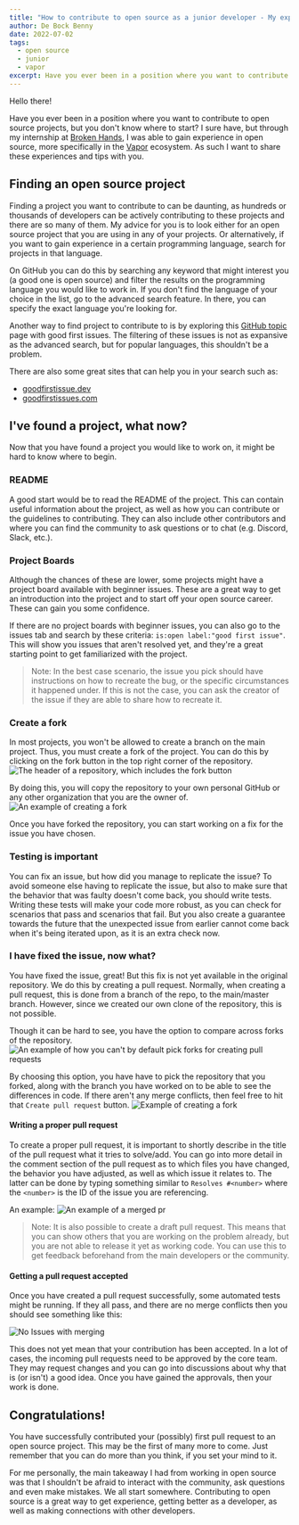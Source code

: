```yaml
---
title: "How to contribute to open source as a junior developer - My experience"
author: De Bock Benny
date: 2022-07-02
tags: 
  - open source
  - junior
  - vapor
excerpt: Have you ever been in a position where you want to contribute to open source projects, but you don't know where to start? Check out my experiences here!
---
```

Hello there!

Have you ever been in a position where you want to contribute to open source projects, but you don't know where to start? I sure have, but through my internship at [Broken Hands](https://www.brokenhands.io/), I was able to gain experience in open source, more specifically in the [Vapor](https://github.com/vapor/vapor) ecosystem. As such I want to share these experiences and tips with you.

## Finding an open source project

Finding a project you want to contribute to can be daunting, as hundreds or thousands of developers can be actively contributing to these projects and there are so many of them. My advice for you is to look either for an open source project that you are using in any of your projects. Or alternatively, if you want to gain experience in a certain programming language, search for projects in that language.

On GitHub you can do this by searching any keyword that might interest you (a good one is open source) and filter the results on the programming language you would like to work in. If you don't find the language of your choice in the list, go to the advanced search feature. In there, you can specify the exact language you're looking for. 

Another way to find project to contribute to is by exploring this [GitHub topic](https://github.com/topics/good-first-issue) page with good first issues. The filtering of these issues is not as expansive as the advanced search, but for popular languages, this shouldn't be a problem.

There are also some great sites that can help you in your search such as:
- [goodfirstissue.dev](https://goodfirstissue.dev/) 
- [goodfirstissues.com](https://goodfirstissues.com/) 

## I've found a project, what now?

Now that you have found a project you would like to work on, it might be hard to know where to begin.

### README

A good start would be to read the README of the project. This can contain useful information about the project, as well as how you can contribute or the guidelines to contributing. They can also include other contributors and where you can find the community to ask questions or to chat (e.g. Discord, Slack, etc.).

### Project Boards

Although the chances of these are lower, some projects might have a project board available with beginner issues. These are a great way to get an introduction into the project and to start off your open source career. These can gain you some confidence.

If there are no project boards with beginner issues, you can also go to the issues tab and search by these criteria: `is:open label:"good first issue"`. This will show you issues that aren't resolved yet, and they're a great starting point to get familiarized with the project.

> Note: In the best case scenario, the issue you pick should have instructions on how to recreate the bug, or the specific circumstances it happened under. If this is not the case, you can ask the creator of the issue if they are able to share how to recreate it.

### Create a fork

In most projects, you won't be allowed to create a branch on the main project. Thus, you must create a fork of the project. You can do this by clicking on the fork button in the top right corner of the repository.
![The header of a repository, which includes the fork button](https://dev-to-uploads.s3.amazonaws.com/uploads/articles/3kzhowtsumaswu55u478.png)

By doing this, you will copy the repository to your own personal GitHub or any other organization that you are the owner of.
![An example of creating a fork](https://dev-to-uploads.s3.amazonaws.com/uploads/articles/6saxrhvrkygckl6vvbpk.png)

Once you have forked the repository, you can start working on a fix for the issue you have chosen.

### Testing is important

You can fix an issue, but how did you manage to replicate the issue? To avoid someone else having to replicate the issue, but also to make sure that the behavior that was faulty doesn't come back, you should write tests. Writing these tests will make your code more robust, as you can check for scenarios that pass and scenarios that fail. But you also create a guarantee towards the future that the unexpected issue from earlier cannot come back when it's being iterated upon, as it is an extra check now.

### I have fixed the issue, now what?

You have fixed the issue, great! But this fix is not yet available in the original repository. We do this by creating a pull request. Normally, when creating a pull request, this is done from a branch of the repo, to the main/master branch. However, since we created our own clone of the repository, this is not possible.  

Though it can be hard to see, you have the option to compare across forks of the repository.
![An example of how you can't by default pick forks for creating pull requests](https://dev-to-uploads.s3.amazonaws.com/uploads/articles/hzhbh8tkfl3sdfwi6pwj.png)

By choosing this option, you have have to pick the repository that you forked, along with the branch you have worked on to be able to see the differences in code. If there aren't any merge conflicts, then feel free to hit that `Create pull request` button.
![Example of creating a fork](https://dev-to-uploads.s3.amazonaws.com/uploads/articles/5so7ex4bilqrhh60ypgw.png)

#### Writing a proper pull request

To create a proper pull request, it is important to shortly describe in the title of the pull request what it tries to solve/add. You can go into more detail in the comment section of the pull request as to which files you have changed, the behavior you have adjusted, as well as which issue it relates to. The latter can be done by typing something similar to `Resolves #<number>` where the `<number>` is the ID of the issue you are referencing.

An example:
![An example of a merged pr](https://dev-to-uploads.s3.amazonaws.com/uploads/articles/vz3579zzyo5lb3tvuhvd.png)
 
> Note: It is also possible to create a draft pull request. This means that you can show others that you are working on the problem already, but you are not able to release it yet as working code. You can use this to get feedback beforehand from the main developers or the community.

#### Getting a pull request accepted

Once you have created a pull request successfully, some automated tests might be running. If they all pass, and there are no merge conflicts then you should see something like this:

![No Issues with merging](https://dev-to-uploads.s3.amazonaws.com/uploads/articles/4hut3pj4xgmfjx7qijsf.png)

This does not yet mean that your contribution has been accepted. In a lot of cases, the incoming pull requests need to be approved by the core team. They may request changes and you can go into discussions about why that is (or isn't) a good idea. Once you have gained the approvals, then your work is done.
 
## Congratulations!

You have successfully contributed your (possibly) first pull request to an open source project. This may be the first of many more to come. Just remember that you can do more than you think, if you set your mind to it. 

For me personally, the main takeaway I had from working in open source was that I shouldn't be afraid to interact with the community, ask questions and even make mistakes. We all start somewhere. Contributing to open source is a great way to get experience, getting better as a developer, as well as making connections with other developers.
